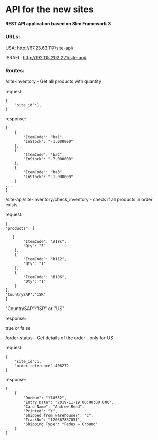 # API for the new sites

#### REST API application based on Slim Framework 3

### URLs:
USA: http://67.23.63.117/site-api/

ISRAEL: http://192.115.202.221/site-api/

### Routes:

/site-inventory - Get all products with quantity

request:
```
{
	"site_id":1,
}
```
response:
```
[
    {
        "ItemCode": "ba1",
        "InStock": "-1.000000"
    },
    {
        "ItemCode": "ba2",
        "InStock": "-7.000000"
    },
    {
        "ItemCode": "ba3",
        "InStock": "-1.000000"
    }
...
]
```


/site-api/site-inventory/check_inventory - check if all products in order exists

request:
```
{
"products": [

   {
        "ItemCode": "A18s",
        "Qty": "5"
    },
    {
        "ItemCode": "b112",
        "Qty": "1"
    },
    {
        "ItemCode": "B186",
        "Qty": "1"
    }
],
"CountrySAP":"ISR"
}

```

"CountrySAP":"ISR" or "US"

response:

true or false

/order-status - Get details of the order - only for US

request:
```
{
	"site_id":1,
	"order_reference":406272
}
```
response:
```
[
    {
        "DocNum": "178552",
        "Entry Date": "2019-11-19 00:00:00.000",
        "Card Name": "Andrew Read",
        "Printed": "Y",
        "Shipped from warehouse?": "C",
        "TrackNo": "120367887051",
        "Shipping Type": "Fedex – Ground"
    }
]
```




